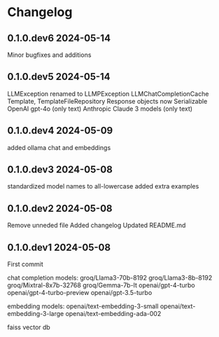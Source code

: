 # Changelog

## 0.1.0.dev6 2024-05-14

Minor bugfixes and additions

## 0.1.0.dev5 2024-05-14

LLMException renamed to LLMPException
LLMChatCompletionCache
Template, TemplateFileRepository
Response objects now Serializable
OpenAI gpt-4o (only text)
Anthropic Claude 3 models (only text)

## 0.1.0.dev4 2024-05-09

added ollama chat and embeddings

## 0.1.0.dev3 2024-05-08

standardized model names to all-lowercase
added extra examples

## 0.1.0.dev2 2024-05-08

Remove unneded file
Added changelog
Updated README.md

## 0.1.0.dev1 2024-05-08

First commit

chat completion models:
  groq/Llama3-70b-8192
  groq/Llama3-8b-8192
  groq/Mixtral-8x7b-32768
  groq/Gemma-7b-It
  openai/gpt-4-turbo
  openai/gpt-4-turbo-preview
  openai/gpt-3.5-turbo

embedding models:
  openai/text-embedding-3-small
  openai/text-embedding-3-large
  openai/text-embedding-ada-002

faiss vector db
